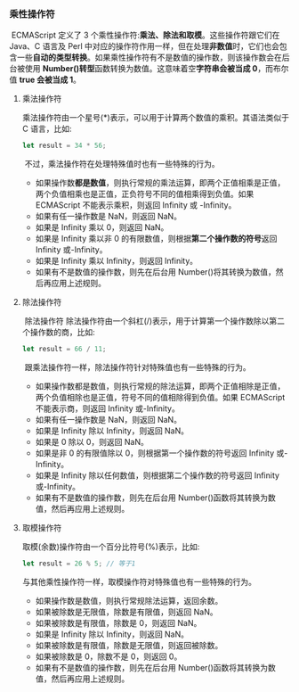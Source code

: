 ### 乘性操作符

​	ECMAScript 定义了 3 个乘性操作符:**乘法、除法和取模**。这些操作符跟它们在 Java、C 语言及 Perl 中对应的操作符作用一样，但在处理**非数值**时，它们也会包含一些**自动的类型转换**。如果乘性操作符有不是数值的操作数，则该操作数会在后台被使用 **Number()转型**函数转换为数值。这意味着空**字符串会被当成 0**，而布尔值 **true 会被当成 1**。

 1. 乘法操作符

    ​	乘法操作符由一个星号(*)表示，可以用于计算两个数值的乘积。其语法类似于 C 语言，比如:

    ```javascript
    let result = 34 * 56;
    ```

    ​	不过，乘法操作符在处理特殊值时也有一些特殊的行为。

    - 如果操作数**都是数值**，则执行常规的乘法运算，即两个正值相乘是正值，两个负值相乘也是正值，正负符号不同的值相乘得到负值。如果 ECMAScript 不能表示乘积，则返回 Infinity 或 -Infinity。
    - 如果有任一操作数是 NaN，则返回 NaN。
    - 如果是 Infinity 乘以 0，则返回 NaN。
    - 如果是 Infinity 乘以非 0 的有限数值，则根据**第二个操作数的符号**返回 Infinity 或-Infinity。
    - 如果是 Infinity 乘以 Infinity，则返回 Infinity。
    -  如果有不是数值的操作数，则先在后台用 Number()将其转换为数值，然后再应用上述规则。

 2. 除法操作符

    ​	除法操作符 除法操作符由一个斜杠(/)表示，用于计算第一个操作数除以第二个操作数的商，比如:

    ```javascript
    let result = 66 / 11; 
    ```

    ​	跟乘法操作符一样，除法操作符针对特殊值也有一些特殊的行为。

     - 如果操作数都是数值，则执行常规的除法运算，即两个正值相除是正值，两个负值相除也是正值，符号不同的值相除得到负值。如果 ECMAScript 不能表示商，则返回 Infinity 或-Infinity。
     - 如果有任一操作数是 NaN，则返回 NaN。
     - 如果是 Infinity 除以 Infinity，则返回 NaN。
     - 如果是 0 除以 0，则返回 NaN。
     - 如果是非 0 的有限值除以 0，则根据第一个操作数的符号返回 Infinity 或-Infinity。
     - 如果是 Infinity 除以任何数值，则根据第二个操作数的符号返回 Infinity 或-Infinity。
     - 如果有不是数值的操作数，则先在后台用 Number()函数将其转换为数值，然后再应用上述规则。

 3. 取模操作符

    取模(余数)操作符由一个百分比符号(%)表示，比如:

    ```javascript
    let result = 26 % 5; // 等于1
    ```

    与其他乘性操作符一样，取模操作符对特殊值也有一些特殊的行为。

    - 如果操作数是数值，则执行常规除法运算，返回余数。
    - 如果被除数是无限值，除数是有限值，则返回 NaN。
    - 如果被除数是有限值，除数是 0，则返回 NaN。
    - 如果是 Infinity 除以 Infinity，则返回 NaN。
    - 如果被除数是有限值，除数是无限值，则返回被除数。
    - 如果被除数是 0，除数不是 0，则返回 0。
    - 如果有不是数值的操作数，则先在后台用 Number()函数将其转换为数值，然后再应用上述规则。

